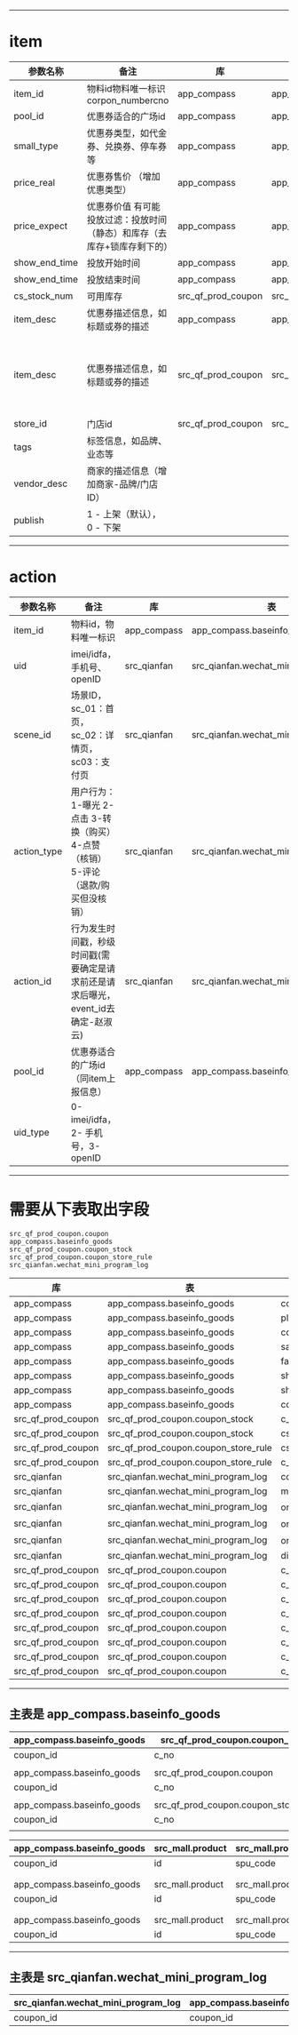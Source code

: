 -----

item  
=====
| 参数名称 | 备注 | 库 | 表 | 特征  |
| ----- | ----- | ----- | ----- | -----  |
| item_id | 物料id物料唯一标识corpon_numbercno | app_compass | app_compass.baseinfo_goods | coupon_id  |
| pool_id | 优惠券适合的广场id | app_compass | app_compass.baseinfo_goods | plaza_id  |
| small_type | 优惠券类型，如代金券、兑换券、停车券等 | app_compass | app_compass.baseinfo_goods | coupon_type  |
| price_real | 优惠券售价 （增加优惠类型） | app_compass | app_compass.baseinfo_goods | sale_price  |
| price_expect | 优惠券价值 有可能 投放过滤：投放时间（静态）和库存（去库存+锁库存剩下的） | app_compass | app_compass.baseinfo_goods | face_value  |
| show_end_time | 投放开始时间 | app_compass | app_compass.baseinfo_goods | show_begin_time  |
| show_end_time | 投放结束时间 | app_compass | app_compass.baseinfo_goods | show_end_time  |
| cs_stock_num | 可用库存 | src_qf_prod_coupon | src_qf_prod_coupon.coupon_stock | cs_stock_num  |
| item_desc | 优惠券描述信息，如标题或券的描述 | app_compass | app_compass.baseinfo_goods | coupon_title  |
| item_desc | 优惠券描述信息，如标题或券的描述 | src_qf_prod_coupon | src_qf_prod_coupon.coupon | c_title<br>c_subtitle<br>c_person_each_limit<br>c_person_daily_each_limit<br>c_use_period<br>c_use_rule<br>c_expired_after_hours  |
| store_id | 门店id | src_qf_prod_coupon | src_qf_prod_coupon.coupon_store_rule | csr_store_id    |
| tags | 标签信息，如品牌、业态等 |  |  |   |
| vendor_desc | 商家的描述信息（增加商家-品牌/门店ID） |  |  |   |
| publish | 1 - 上架（默认）， 0 - 下架 |  |  |   |

******

action 
=====
| 参数名称 | 备注 | 库 | 表 | 特征  |
| ----- | ----- | ----- | ----- | -----  |
| item_id | 物料id，物料唯一标识 | app_compass | app_compass.baseinfo_goods | coupon_id  |
| uid | imei/idfa，手机号、openID | src_qianfan | src_qianfan.wechat_mini_program_log | mobile,distinct_id  |
| scene_id | 场景ID，sc_01：首页，sc_02：详情页，sc03：支付页 | src_qianfan | src_qianfan.wechat_mini_program_log | orig_info里的event_id  |
| action_type | 用户行为：1-曝光 2-点击 3-转换（购买） 4-点赞（核销） 5-评论（退款/购买但没核销） | src_qianfan | src_qianfan.wechat_mini_program_log | orig_info里的event_id  |
| action_id | 行为发生时间戳，秒级时间戳(需要确定是请求前还是请求后曝光，event_id去确定-赵淑云) | src_qianfan | src_qianfan.wechat_mini_program_log | orig_info里的recv_time  |
| pool_id | 优惠券适合的广场id（同item上报信息） | app_compass | app_compass.baseinfo_goods | plaza_id  |
| uid_type | 0-imei/idfa，2- 手机号，3-openID |  |  |   |

************

需要从下表取出字段
=====
    src_qf_prod_coupon.coupon
    app_compass.baseinfo_goods
    src_qf_prod_coupon.coupon_stock
    src_qf_prod_coupon.coupon_store_rule
    src_qianfan.wechat_mini_program_log
| 库 | 表 | 特征  |
| ----- | ----- | -----  |
| app_compass | app_compass.baseinfo_goods | coupon_id  |
| app_compass | app_compass.baseinfo_goods | plaza_id  |
| app_compass | app_compass.baseinfo_goods | coupon_type  |
| app_compass | app_compass.baseinfo_goods | sale_price  |
| app_compass | app_compass.baseinfo_goods | face_value  |
| app_compass | app_compass.baseinfo_goods | show_begin_time  |
| app_compass | app_compass.baseinfo_goods | show_end_time  |
| app_compass | app_compass.baseinfo_goods | coupon_title  |
| src_qf_prod_coupon | src_qf_prod_coupon.coupon_stock | c_no  |
| src_qf_prod_coupon | src_qf_prod_coupon.coupon_stock | cs_stock_num  |
| src_qf_prod_coupon | src_qf_prod_coupon.coupon_store_rule | csr_store_id    |
| src_qf_prod_coupon | src_qf_prod_coupon.coupon_store_rule | c_no    |
| src_qianfan | src_qianfan.wechat_mini_program_log | coupon_id  |
| src_qianfan | src_qianfan.wechat_mini_program_log | mobile  |
| src_qianfan | src_qianfan.wechat_mini_program_log | orig_info里的event_id  |
| src_qianfan | src_qianfan.wechat_mini_program_log | orig_info里的event_id  |
| src_qianfan | src_qianfan.wechat_mini_program_log | orig_info里的recv_time  |
| src_qianfan | src_qianfan.wechat_mini_program_log | distinct_id  |
| src_qf_prod_coupon | src_qf_prod_coupon.coupon | c_title  |
| src_qf_prod_coupon | src_qf_prod_coupon.coupon | c_subtitle  |
| src_qf_prod_coupon | src_qf_prod_coupon.coupon | c_person_each_limit  |
| src_qf_prod_coupon | src_qf_prod_coupon.coupon | c_person_daily_each_limit  |
| src_qf_prod_coupon | src_qf_prod_coupon.coupon | c_use_period  |
| src_qf_prod_coupon | src_qf_prod_coupon.coupon | c_use_rule  |
| src_qf_prod_coupon | src_qf_prod_coupon.coupon | c_expired_after_hours  |
| src_qf_prod_coupon | src_qf_prod_coupon.coupon | c_no  |

******

主表是 app_compass.baseinfo_goods
-----------
| app_compass.baseinfo_goods | src_qf_prod_coupon.coupon_stock  |
| ----- | -----  |
| coupon_id | c_no  |
|  |   |
| app_compass.baseinfo_goods | src_qf_prod_coupon.coupon  |
| coupon_id | c_no  |
|  |   |
| app_compass.baseinfo_goods | src_qf_prod_coupon.coupon_store_rule  |
| coupon_id | c_no    |
|  |   |


| app_compass.baseinfo_goods | src_mall.product | src_mall.product.1 | src_qf_prod_coupon.coupon_stock  |
| ----- | ----- | ----- | -----  |
| coupon_id | id | spu_code | c_no  |
|  |  |  |   |
|  |  |  |   |
| app_compass.baseinfo_goods | src_mall.product | src_mall.product | src_qf_prod_coupon.coupon  |
| coupon_id | id | spu_code | c_no  |
|  |  |  |   |
|  |  |  |   |
| app_compass.baseinfo_goods | src_mall.product | src_mall.product | src_qf_prod_coupon.coupon_store_rule  |
| coupon_id | id | spu_code | c_no    |




******

主表是 src_qianfan.wechat_mini_program_log
-----------
| src_qianfan.wechat_mini_program_log | app_compass.baseinfo_goods  |
| ----- | -----  |
| coupon_id | coupon_id  |
